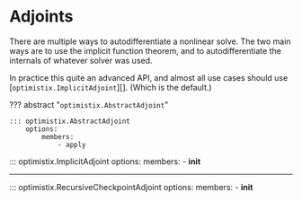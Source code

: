 # Adjoints

There are multiple ways to autodifferentiate a nonlinear solve. The two main ways are to use the implicit function theorem, and to autodifferentiate the internals of whatever solver was used.

In practice this quite an advanced API, and almost all use cases should use [`optimistix.ImplicitAdjoint`][]. (Which is the default.)

??? abstract "`optimistix.AbstractAdjoint`"

    ::: optimistix.AbstractAdjoint
        options:
            members:
                - apply

::: optimistix.ImplicitAdjoint
    options:
        members:
            - __init__

---

::: optimistix.RecursiveCheckpointAdjoint
    options:
        members:
            - __init__
